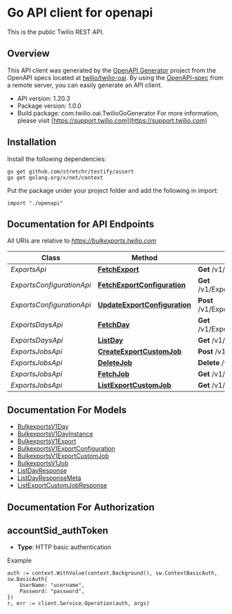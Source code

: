 # Go API client for openapi

This is the public Twilio REST API.

## Overview
This API client was generated by the [OpenAPI Generator](https://openapi-generator.tech) project from the OpenAPI specs located at [twilio/twilio-oai](https://github.com/twilio/twilio-oai/tree/main/spec).  By using the [OpenAPI-spec](https://www.openapis.org/) from a remote server, you can easily generate an API client.

- API version: 1.20.3
- Package version: 1.0.0
- Build package: com.twilio.oai.TwilioGoGenerator
For more information, please visit [https://support.twilio.com](https://support.twilio.com)

## Installation

Install the following dependencies:

```shell
go get github.com/stretchr/testify/assert
go get golang.org/x/net/context
```

Put the package under your project folder and add the following in import:

```golang
import "./openapi"
```

## Documentation for API Endpoints

All URIs are relative to *https://bulkexports.twilio.com*

Class | Method | HTTP request | Description
------------ | ------------- | ------------- | -------------
*ExportsApi* | [**FetchExport**](docs/ExportsApi.md#fetchexport) | **Get** /v1/Exports/{ResourceType} | 
*ExportsConfigurationApi* | [**FetchExportConfiguration**](docs/ExportsConfigurationApi.md#fetchexportconfiguration) | **Get** /v1/Exports/{ResourceType}/Configuration | 
*ExportsConfigurationApi* | [**UpdateExportConfiguration**](docs/ExportsConfigurationApi.md#updateexportconfiguration) | **Post** /v1/Exports/{ResourceType}/Configuration | 
*ExportsDaysApi* | [**FetchDay**](docs/ExportsDaysApi.md#fetchday) | **Get** /v1/Exports/{ResourceType}/Days/{Day} | 
*ExportsDaysApi* | [**ListDay**](docs/ExportsDaysApi.md#listday) | **Get** /v1/Exports/{ResourceType}/Days | 
*ExportsJobsApi* | [**CreateExportCustomJob**](docs/ExportsJobsApi.md#createexportcustomjob) | **Post** /v1/Exports/{ResourceType}/Jobs | 
*ExportsJobsApi* | [**DeleteJob**](docs/ExportsJobsApi.md#deletejob) | **Delete** /v1/Exports/Jobs/{JobSid} | 
*ExportsJobsApi* | [**FetchJob**](docs/ExportsJobsApi.md#fetchjob) | **Get** /v1/Exports/Jobs/{JobSid} | 
*ExportsJobsApi* | [**ListExportCustomJob**](docs/ExportsJobsApi.md#listexportcustomjob) | **Get** /v1/Exports/{ResourceType}/Jobs | 


## Documentation For Models

 - [BulkexportsV1Day](docs/BulkexportsV1Day.md)
 - [BulkexportsV1DayInstance](docs/BulkexportsV1DayInstance.md)
 - [BulkexportsV1Export](docs/BulkexportsV1Export.md)
 - [BulkexportsV1ExportConfiguration](docs/BulkexportsV1ExportConfiguration.md)
 - [BulkexportsV1ExportCustomJob](docs/BulkexportsV1ExportCustomJob.md)
 - [BulkexportsV1Job](docs/BulkexportsV1Job.md)
 - [ListDayResponse](docs/ListDayResponse.md)
 - [ListDayResponseMeta](docs/ListDayResponseMeta.md)
 - [ListExportCustomJobResponse](docs/ListExportCustomJobResponse.md)


## Documentation For Authorization



## accountSid_authToken

- **Type**: HTTP basic authentication

Example

```golang
auth := context.WithValue(context.Background(), sw.ContextBasicAuth, sw.BasicAuth{
    UserName: "username",
    Password: "password",
})
r, err := client.Service.Operation(auth, args)
```

